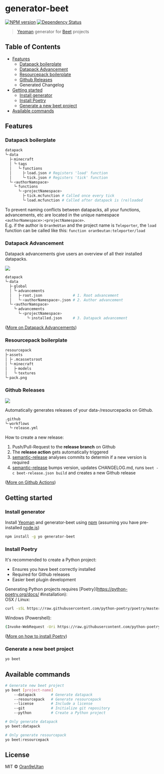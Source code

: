 # generator-beet
[![NPM version][npm-image]][npm-url] [![Dependency Status][daviddm-image]][daviddm-url]

> [Yeoman](https://yeoman.io/) generator for [Beet](https://github.com/mcbeet/beet) projects

## Table of Contents
- [Features](#Features)
    - [Datapack boilerplate](#Datapack-boilerplate)
    - [Datapack Advancement](#Datapack-Advancement)
    - [Resourcepack boilerplate](#Resourcepack-boilerplate)
    - [Github Releases](#Github-Releases)
    - Generated Changelog
- [Getting started](#Getting-started)
    - [Install generator](#Install-generator)
    - [Install Poetry](#Install-Poetry)
    - [Generate a new beet project](#Generate-a-new-beet-project)
- [Available commands](#Available-commands)

## Features
### Datapack boilerplate
```bash
datapack
└╴data
  ├╴minecraft
  │ └╴tags
  │   └╴functions
  │     ├╴load.json # Registers 'load' function
  │     └╴tick.json # Registers 'tick' function
  └╴<authorNamspace>
    └╴functions
      └╴<projectNamespace>
        ├╴tick.mcfunction # Called once every tick
        └╴load.mcfunction # Called after datapack is (re)loaded
```
To prevent naming conflicts between datapacks, all your functions, advancements, etc are located in the unique namespace `<authorNamespace>:<projectNamespace>`.<br>
E.g. if the author is `Oran9eUtan` and the project name is `Teleporter`, the `load` function can be called like this: `function oran9eutan:teleporter/load`

### Datapack Advancement
Datapack advancements give users an overview of all their installed datapacks.

![](https://raw.githubusercontent.com/OrangeUtan/generator-beet/main/images/demo_datapack_advancement.gif)

```bash
datapack
└╴data
  ├╴global
  │ └╴advancements
  │   ├╴root.json              # 1. Root advancement
  │   └╴<authorNamespace>.json # 2. Author advancement
  └╴<authorNamspace>
    └╴advancements
      └╴<projectNamespace>
          └╴installed.json     # 3. Datapack advancement
```
([More on Datapack Advancements](https://mc-datapacks.github.io/en/conventions/datapack_advancement.html))

### Resourcepack boilerplate
```bash
resourcepack
├╴assets
│ ├╴.mcassetsroot
│ └╴minecraft
│   ├╴models
│   └╴textures
└╴pack.png
```

### Github Releases
![](https://raw.githubusercontent.com/OrangeUtan/generator-beet/main/images/github_release.png)

Automatically generates releases of your data-/resourcepacks on Github.

```bash
.github
└╴workflows
  └╴release.yml
```

How to create a new release:
1. Push/Pull-Request to the <b>release branch</b> on Github
2. The <b>release action</b> gets automatically triggered
3. [semantic-release](https://python-semantic-release.readthedocs.io/en/latest/) analyses commits to determin if a new version is required
4.  [semantic-release](https://python-semantic-release.readthedocs.io/en/latest/) bumps version, updates CHANGELOG.md, runs `beet -c beet-release.json build` and creates a new Github release

([More on Github Actions](https://docs.github.com/en/actions))


## Getting started
### Install generator
Install [Yeoman](http://yeoman.io) and generator-beet using [npm](https://www.npmjs.com/) (assuming you have pre-installed [node.js](https://nodejs.org/))

```bash
npm install -g yo generator-beet
```

### Install Poetry
It's recommended to create a Python project:
- Ensures you have beet correctly installed
- Required for Github releases
- Easier beet plugin development

Generating Python projects requires [Poetry](https://python-poetry.org/docs/
#installation):
<br>
OSX / Linux:
```bash
curl -sSL https://raw.githubusercontent.com/python-poetry/poetry/master/get-poetry.py | python -
```
Windows (Powershell):
```bash
(Invoke-WebRequest -Uri https://raw.githubusercontent.com/python-poetry/poetry/master/get-poetry.py -UseBasicParsing).Content | python -
```
([More on how to install Poetry](https://python-poetry.org/docs/#installation))

### Generate a new beet project
```bash
yo beet
```

## Available commands
```bash
# Generate new beet project
yo beet [project-name]
    --datapack       # Generate datapack
    --resourcepack   # Generate resourcepack
    --license        # Include a license
    --git            # Initialize git repository
    --python         # Create a Python project

# Only generate datapack
yo beet:datapack

# Only generate resourcepack
yo beet:resourcepack
```

## License

MIT © [Oran9eUtan](https://github.com/OrangeUtan)


[npm-image]: https://badge.fury.io/js/generator-beet.svg
[npm-url]: https://npmjs.org/package/generator-beet
[daviddm-image]: https://david-dm.org/OrangeUtan/generator-beet.svg?theme=shields.io
[daviddm-url]: https://david-dm.org/OrangeUtan/generator-beet
